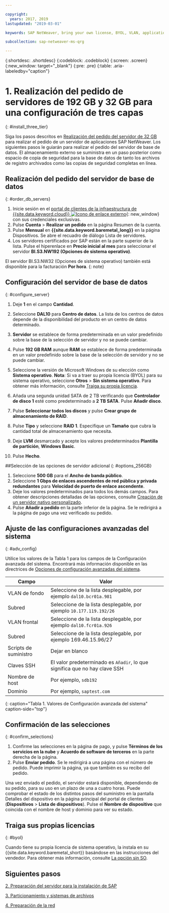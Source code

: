 ```yaml
---

copyright:
  years: 2017, 2019
lastupdated: "2019-03-01"

keywords: SAP NetWeaver, bring your own license, BYOL, VLAN, application server, database server, three-tier, SAP certified servers

subcollection: sap-netweaver-ms-qrg

---
```


{:shortdesc: .shortdesc}
{:codeblock: .codeblock}
{:screen: .screen}
{:new_window: target="_blank"}
{:pre: .pre}
{:table: .aria-labeledby="caption"}

# 1. Realización del pedido de servidores de 192 GB y 32 GB para una configuración de tres capas
{: #install_three_tier}

Siga los pasos descritos en [Realización del pedido del servidor de 32 GB](/docs/infrastructure/sap-netweaver-ms-qrg?topic=sap-netweaver-ms-qrg-install_32GB) para realizar el pedido de un servidor de aplicaciones SAP NetWeaver. Los siguientes pasos le guiarán para realizar el pedido del servidor de base de datos. El almacenamiento externo se suministra en un paso posterior como espacio de copia de seguridad para la base de datos de tanto los archivos de registro archivados como las copias de seguridad completas en línea.

## Realización del pedido del servidor de base de datos
{: #order_db_servers}

1. Inicie sesión en el [portal de clientes de la infraestructura de {{site.data.keyword.cloud}} ![Icono de enlace externo](../icons/launch-glyph.svg "Icono de enlace externo")](https://control.softlayer.com){: new_window} con sus credenciales exclusivas.
2. Pulse **Cuenta** > **Realizar un pedido** en la página Resumen de la cuenta.
3. Pulse **Mensual** en **{{site.data.keyword.baremetal_long}}** en la página Dispositivos. Se abre el recuadro de diálogo Lista de servidores.
4. Los servidores certificados por SAP están en la parte superior de la lista. Pulse el hiperenlace en **Precio inicial al mes** para seleccionar el servidor **BI.S3.NW192 (Opciones de sistema operativo)**.

El servidor BI.S3.NW32 (Opciones de sistema operativo) también está disponible para la facturación **Por hora**.
{: note}

## Configuración del servidor de base de datos
{: #configure_server}

1. Deje **1** en el campo **Cantidad**.
2. Seleccione **DAL10** para **Centro de datos**. La lista de los centros de datos depende de la disponibilidad del producto en un centro de datos determinado.
3. **Servidor** se establece de forma predeterminada en un valor predefinido sobre la base de la selección de servidor y no se puede cambiar.
4. Pulse **192 GB RAM** aunque **RAM** se establece de forma predeterminada en un valor predefinido sobre la base de la selección de servidor y no se puede cambiar.
5. Seleccione la versión de Microsoft Windows de su elección como **Sistema operativo**. **Nota**: Si va a traer su propia licencia (BYOL) para su sistema operativo, seleccione **Otros** > **Sin sistema operativo**. Para obtener más información, consulte [Traiga su propia licencia](#byol).

6. Añada una segunda unidad SATA de 2 TB verificando que **Controlador de disco 1** esté como predeterminado a **2 TB SATA**. Pulse **Añadir disco**.
7. Pulse **Seleccionar todos los discos** y pulse **Crear grupo de almacenamiento de RAID**.
8. Pulse **Tipo** y seleccione **RAID 1**. Especifique un **Tamaño** que cubra la cantidad total de almacenamiento que necesita.
9. Deje **LVM** desmarcado y acepte los valores predeterminados **Plantilla de partición**, **Windows Basic**.
10. Pulse **Hecho**.

##Selección de las opciones de servidor adicional
{: #options_256GB}

1. Seleccione **500 GB** para el **Ancho de banda público**.
2. Seleccione **1 Gbps de enlaces ascendentes de red pública y privada redundantes** para **Velocidad de puerto de enlace ascendente**.
3. Deje los valores predeterminados para todos los demás campos. Para obtener descripciones detalladas de las opciones, consulte [Creación de un servidor nativo personalizado](/docs/bare-metal?topic=bare-metal-ordering-baremetal-server).
4. Pulse **Añadir a pedido** en la parte inferior de la página. Se le redirigirá a la página de pago una vez verificado su pedido.

## Ajuste de las configuraciones avanzadas del sistema
{: #adv_config}

Utilice los valores de la Tabla 1 para los campos de la Configuración avanzada del sistema. Encontrará más información disponible en las directrices de [Opciones de configuración avanzadas del sistema](/docs/bare-metal?topic=bare-metal-ordering-baremetal-server).

|              Campo               |      Valor                                                           |
| -------------------------------- | -------------------------------------------------------------------- |
|VLAN de fondo                      | Seleccione de la lista desplegable, por ejemplo `dal10.bcr01a.981`      |
|Subred                            | Seleccione de la lista desplegable, por ejemplo `10.177.119.192/26`     |
|VLAN frontal                     | Seleccione de la lista desplegable, por ejemplo `dal10.fcr01a.926`      |
|Subred                            | Seleccione de la lista desplegable, por ejemplo 169.46.15.96/27         |
|Scripts de suministro                 | Dejar en blanco                                                          |
|Claves SSH                          | El valor predeterminado es `Añadir`, lo que significa que no hay clave SSH                           |
|Nombre de host                          | Por ejemplo, `sdb192`                                                |
|Dominio                            | Por ejemplo, `saptest.com`                                           |
{: caption="Tabla 1. Valores de Configuración avanzada del sistema" caption-side="top"}

## Confirmación de las selecciones
{: #confirm_selections}

1. Confirme las selecciones en la página de pago, y pulse **Términos de los servicios en la nube** y **Acuerdo de software de terceros** en la parte derecha de la página.
2. Pulse **Enviar pedido**. Se le redirigirá a una página con el número de pedido. Puede imprimir la página, ya que también es su recibo del pedido.

Una vez enviado el pedido, el servidor estará disponible, dependiendo de su pedido, para su uso en un plazo de una a cuatro horas. Puede comprobar el estado de los distintos pasos del suministro en la pantalla Detalles del dispositivo en la página principal del portal de clientes (**Dispositivos** > **Lista de dispositivos**). Pulse el **Nombre de dispositivo** que coincida con el nombre de host y dominio para ver su estado.

## Traiga sus propias licencias
{: #byol}

Cuando tiene su propia licencia de sistema operativo, la instala en su {{site.data.keyword.baremetal_short}} basándose en las instrucciones del vendedor. Para obtener más información, consulte [La opción sin SO](/docs/bare-metal?topic=bare-metal-the-no-os-option).

## Siguientes pasos

  [2. Preparación del servidor para la instalación de SAP](/docs/infrastructure/sap-netweaver-ms-qrg?topic=sap-netweaver-ms-qrg-prepare_256GB)

  [3. Particionamiento y sistemas de archivos](/docs/infrastructure/sap-netweaver-ms-qrg?topic=sap-netweaver-ms-qrg-3-partitioning-and-file-systems)

  [4. Preparación de la red](/docs/infrastructure/sap-netweaver-ms-qrg?topic=sap-netweaver-ms-qrg-network)
